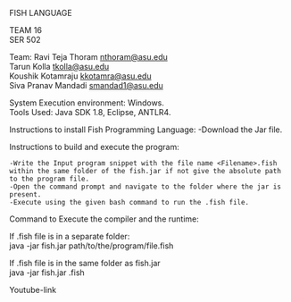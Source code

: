 FISH LANGUAGE<br>


TEAM 16<br>
SER 502<br>


Team:
Ravi Teja Thoram  nthoram@asu.edu<br>
Tarun Kolla tkolla@asu.edu<br>
Koushik Kotamraju kkotamra@asu.edu<br>
Siva Pranav Mandadi  smandad1@asu.edu<br>



System Execution environment: Windows.<br>
Tools Used: Java SDK 1.8, Eclipse, ANTLR4.<br>


Instructions to install Fish Programming Language:
    -Download the Jar file.



    
Instructions to build and execute the program:<br>


    -Write the Input program snippet with the file name <Filename>.fish within the same folder of the fish.jar if not give the absolute path to the program file.
    -Open the command prompt and navigate to the folder where the jar is present.
    -Execute using the given bash command to run the .fish file.
 
 
 
Command to Execute the compiler and the runtime:<br>


  If .fish file is in a separate folder:<br>
  java -jar fish.jar path/to/the/program/file.fish 


  If .fish file is in the same folder as fish.jar<br>
  java -jar fish.jar <filename>.fish


Youtube-link
